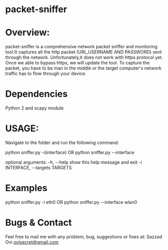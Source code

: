 # packet-sniffer

  Overview:
  ========
packet-sniffer is a comprehensive network packet sniffer and monitoring tool.It captures all the http packet (URL,USERNAME AND PASSWORD) sent through the network. Unfortunately,it does not work with https protocol yet. Once we able to bypass https, we will update the tool. To capture the packet, you have to be man in the middle or the target computer's network traffic has to flow through your device. 

Dependencies
========
 Python 2 and scapy module

 USAGE: 
========
Navigate to the folder and run the following command:

python sniffer.py -i(interface)
                OR
python sniffer.py --interface

optional arguments:
  -h, --help            show this help message and exit
  -i INTERFACE, --targets TARGETS                   

Examples
========
python sniffer.py -i eth0
        OR
python sniffer.py --interface wlan0

Bugs & Contact
==============
Feel free to mail me with any problem, bug, suggestions or fixes at:
Sazzad Ovi <ovisecret@gmail.com>

